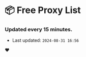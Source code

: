 # :package: Free Proxy List
### Updated every 15 minutes.

- Last updated: `2024-08-31 16:56`

:heart:
